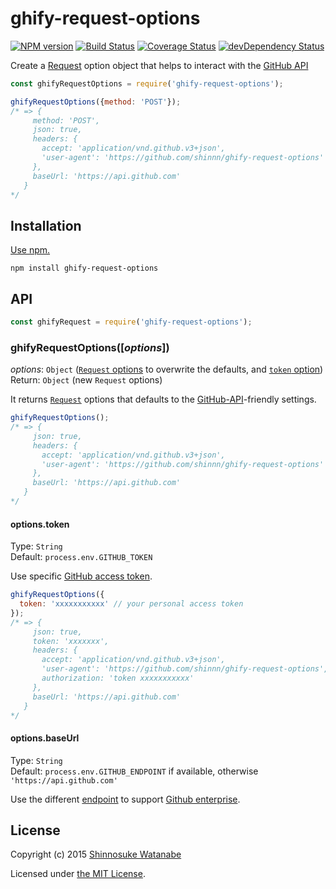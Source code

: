 # ghify-request-options

[![NPM version](https://img.shields.io/npm/v/ghify-request-options.svg)](https://www.npmjs.com/package/ghify-request-options)
[![Build Status](https://travis-ci.org/shinnn/ghify-request-options.svg?branch=master)](https://travis-ci.org/shinnn/ghify-request-options)
[![Coverage Status](https://img.shields.io/coveralls/shinnn/ghify-request-options.svg)](https://coveralls.io/r/shinnn/ghify-request-options)
[![devDependency Status](https://david-dm.org/shinnn/ghify-request-options/dev-status.svg)](https://david-dm.org/shinnn/ghify-request-options#info=devDependencies)

Create a [Request](https://www.npmjs.com/package/request) option object that helps to interact with the [GitHub API](https://developer.github.com/v3/)

```javascript
const ghifyRequestOptions = require('ghify-request-options');

ghifyRequestOptions({method: 'POST'});
/* => {
	 method: 'POST',
	 json: true,
     headers: {
       accept: 'application/vnd.github.v3+json',
       'user-agent': 'https://github.com/shinnn/ghify-request-options'
     },
     baseUrl: 'https://api.github.com'
   }
*/ 
```

## Installation

[Use npm.](https://docs.npmjs.com/cli/install)

```
npm install ghify-request-options
```

## API

```javascript
const ghifyRequest = require('ghify-request-options');
```

### ghifyRequestOptions([*options*])

*options*: `Object` ([`Request` options](https://github.com/request/request#requestoptions-callback) to overwrite the defaults, and [`token` option](https://github.com/shinnn/ghify-request-options#optionstoken))  
Return: `Object` (new `Request` options)

It returns [`Request`](https://github.com/request/request) options that defaults to the [GitHub-API](https://developer.github.com/v3/#overview)-friendly settings.

```javascript
ghifyRequestOptions();
/* => {
	 json: true,
     headers: {
       accept: 'application/vnd.github.v3+json',
       'user-agent': 'https://github.com/shinnn/ghify-request-options'
     },
     baseUrl: 'https://api.github.com'
   }
*/ 
```

#### options.token

Type: `String`  
Default: `process.env.GITHUB_TOKEN`

Use specific [GitHub access token](https://github.com/blog/1509-personal-api-tokens).

```javascript
ghifyRequestOptions({
  token: 'xxxxxxxxxxx' // your personal access token
});
/* => {
     json: true,
     token: 'xxxxxxx',
     headers: {
       accept: 'application/vnd.github.v3+json',
       'user-agent': 'https://github.com/shinnn/ghify-request-options',
       authorization: 'token xxxxxxxxxxx'
     },
     baseUrl: 'https://api.github.com'
   }
*/
```

#### options.baseUrl

Type: `String`  
Default: `process.env.GITHUB_ENDPOINT` if available, otherwise `'https://api.github.com'`

Use the different [endpoint](https://developer.github.com/v3/#root-endpoint) to support [Github enterprise](https://enterprise.github.com/).

## License

Copyright (c) 2015 [Shinnosuke Watanabe](https://github.com/shinnn)

Licensed under [the MIT License](./LICENSE).
